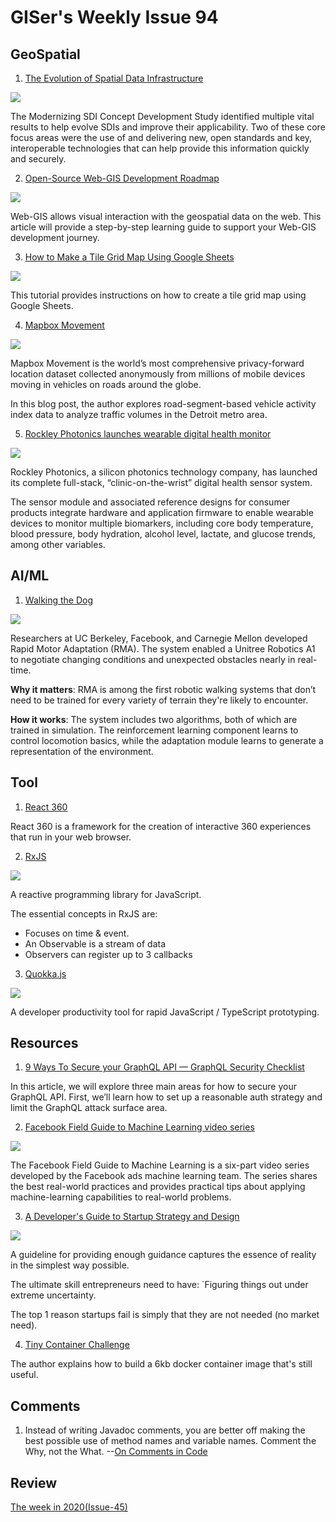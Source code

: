 # GISer's Weekly Issue 94

## GeoSpatial

1. [The Evolution of Spatial Data Infrastructure](https://www.ogc.org/blog/4428)

![](https://www.ogc.org/pub/www/files/u134/modernizing%20sdi%20infographic.png)

The Modernizing SDI Concept Development Study identified multiple vital results to help evolve SDIs and improve their applicability. Two of these core focus areas were the use of and delivering new, open standards and key, interoperable technologies that can help provide this information quickly and securely.

2. [Open-Source Web-GIS Development Roadmap](https://www.gislounge.com/open-source-web-gis-development-roadmap/)

![](https://cdn.shortpixel.ai/spai/w_802+q_glossy+ret_img+to_webp/https://www.gislounge.com/wp-content/uploads/2021/07/web-GIS-learning-guide.png)

Web-GIS allows visual interaction with the geospatial data on the web. This article will provide a step-by-step learning guide to support your Web-GIS development journey.

3. [How to Make a Tile Grid Map Using Google Sheets](https://www.gislounge.com/make-tile-grid-map-using-google-sheets/)

![](https://cdn.shortpixel.ai/spai/w_810+q_glossy+ret_img+to_webp/https://www.gislounge.com/wp-content/uploads/2018/11/google-sheets-tile-grid-map.png)

This tutorial provides instructions on how to create a tile grid map using Google Sheets.

4. [Mapbox Movement](https://webflow-blog.mbxsandbox.com/blog/mapbox-movement-vehicle-data)

![](https://assets.website-files.com/5f2a93fe880654a977c51043/60ee1f54c11cbd3455920ed5_splash.png)

Mapbox Movement is the world’s most comprehensive privacy-forward location dataset collected anonymously from millions of mobile devices moving in vehicles on roads around the globe.

In this blog post, the author explores road-segment-based vehicle activity index data to analyze traffic volumes in the Detroit metro area.

5. [Rockley Photonics launches wearable digital health monitor](https://optics.org/news/12/7/20)

![](https://optics.org/objects/news/thumb/12/7/20/RPSWristbandApp03M.jpg)

Rockley Photonics, a silicon photonics technology company, has launched its complete full-stack, “clinic-on-the-wrist” digital health sensor system.

The sensor module and associated reference designs for consumer products integrate hardware and application firmware to enable wearable devices to monitor multiple biomarkers, including core body temperature, blood pressure, body hydration, alcohol level, lactate, and glucose trends, among other variables.

## AI/ML

1. [Walking the Dog](https://read.deeplearning.ai/the-batch/issue-100/)

![](https://dl-staging-website.ghost.io/content/images/2021/07/ezgif.com-gif-maker---2021-07-14T100209.763.gif)

Researchers at UC Berkeley, Facebook, and Carnegie Mellon developed Rapid Motor Adaptation (RMA). The system enabled a Unitree Robotics A1 to negotiate changing conditions and unexpected obstacles nearly in real-time.

**Why it matters**: RMA is among the first robotic walking systems that don’t need to be trained for every variety of terrain they're likely to encounter.

**How it works**: The system includes two algorithms, both of which are trained in simulation. The reinforcement learning component learns to control locomotion basics, while the adaptation module learns to generate a representation of the environment.

## Tool

1. [React 360](https://github.com/facebookarchive/react-360)

React 360 is a framework for the creation of interactive 360 experiences that run in your web browser.

2. [RxJS](https://github.com/ReactiveX/RxJS)

![](https://lh3.googleusercontent.com/_ro6f-oBp5o-e98sRUYOhfC6T_j79UOqNyfzLse5MfSs4WItSaYoHHK6TS7MlN1O5pSZsN98hA6af6L0j_MHh5F7bL8_Vm3fiya9Vw3Xwr4E0DI9IijKqN6VivRX__bkw7ze30EnzjY)

A reactive programming library for JavaScript.

The essential concepts in RxJS are:

- Focuses on time & event.
- An Observable is a stream of data
- Observers can register up to 3 callbacks

3. [Quokka.js](https://marketplace.visualstudio.com/items?itemName=WallabyJs.quokka-vscode)

![](https://quokkajs.com/assets/img/vsc-intro-logs.gif)

A developer productivity tool for rapid JavaScript / TypeScript prototyping.

## Resources

1. [9 Ways To Secure your GraphQL API — GraphQL Security Checklist](https://www.apollographql.com/blog/graphql/security/9-ways-to-secure-your-graphql-api-security-checklist/)

In this article, we will explore three main areas for how to secure your GraphQL API. First, we’ll learn how to set up a reasonable auth strategy and limit the GraphQL attack surface area.

2. [Facebook Field Guide to Machine Learning video series](https://research.fb.com/blog/2018/05/the-facebook-field-guide-to-machine-learning-video-series/)

![](https://research.fb.com/wp-content/uploads/2018/05/ml-academy-hero-graphic.png?w=2542&h=1120&crop=1)

The Facebook Field Guide to Machine Learning is a six-part video series developed by the Facebook ads machine learning team. The series shares the best real-world practices and provides practical tips about applying machine-learning capabilities to real-world problems.

3. [A Developer's Guide to Startup Strategy and Design](https://www.freecodecamp.org/news/be-a-successful-entrepreneur-developers-guide-to-startup-strategy-and-design/#conclusion)

![](https://www.freecodecamp.org/news/content/images/size/w1000/2021/04/Top-20-reasons-startups-fail.png)

A guideline for providing enough guidance captures the essence of reality in the simplest way possible.

The ultimate skill entrepreneurs need to have: `Figuring things out under extreme uncertainty.

The top 1 reason startups fail is simply that they are not needed (no market need).

4. [Tiny Container Challenge](https://devopsdirective.com/posts/2021/04/tiny-container-image/)

The author explains how to build a 6kb docker container image that's still useful.

## Comments

1.  Instead of writing Javadoc comments, you are better off making the best possible use of method names and variable names. Comment the Why, not the What.
    --[On Comments in Code](https://henrikwarne.com/2021/06/15/on-comments-in-code/)

## Review

[The week in 2020(Issue-45)](https://github.com/lkcozy/weekly/blob/master/docs/2020/issue-45.md)
